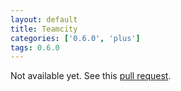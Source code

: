 ```yaml
---
layout: default
title: Teamcity
categories: ['0.6.0', 'plus']
tags: 0.6.0
---
```


Not available yet. See this [pull request](https://github.com/testacular/testacular/pull/262).
